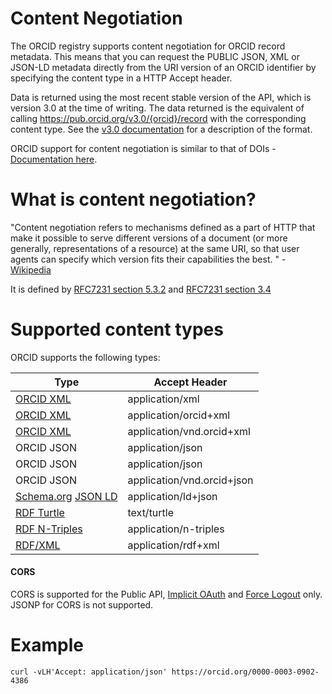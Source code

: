 # Content Negotiation

The ORCID registry supports content negotiation for ORCID record metadata.  This means that you can request the PUBLIC JSON, XML or JSON-LD metadata directly from the URI version of an ORCID identifier by specifying the content type in a HTTP Accept header.  

Data is returned using the most recent stable version of the API, which is version 3.0 at the time of writing.  The data returned is the equivalent of calling https://pub.orcid.org/v3.0/{orcid}/record with the corresponding content type.  See the [v3.0 documentation](https://github.com/ORCID/ORCID-Source/blob/master/orcid-model/src/main/resources/record_3.0/README.md) for a description of the format.

ORCID support for content negotiation is similar to that of DOIs - [Documentation here](https://citation.crosscite.org/docs.html). 

# What is content negotiation?

"Content negotiation refers to mechanisms defined as a part of HTTP that make it possible to serve different versions of a document (or more generally, representations of a resource) at the same URI, so that user agents can specify which version fits their capabilities the best. " - [Wikipedia](https://en.wikipedia.org/wiki/Content_negotiation)


It is defined by
[RFC7231 section 5.3.2](https://tools.ietf.org/html/rfc7231#section-5.3.2) and 
[RFC7231 section 3.4](https://tools.ietf.org/html/rfc7231#section-3.4)

# Supported content types

ORCID supports the following types:

| Type  | Accept Header | 
| ------------- | ------------- | 
| [ORCID XML](https://github.com/ORCID/ORCID-Source/blob/master/orcid-model/src/main/resources/record_3.0/record-3.0.xsd)  | application/xml  |
| [ORCID XML](https://github.com/ORCID/ORCID-Source/blob/master/orcid-model/src/main/resources/record_3.0/record-3.0.xsd)  | application/orcid+xml  |
| [ORCID XML](https://github.com/ORCID/ORCID-Source/blob/master/orcid-model/src/main/resources/record_3.0/record-3.0.xsd)  | application/vnd.orcid+xml  |
| ORCID JSON  | application/json  |
| ORCID JSON  | application/json  |
| ORCID JSON  | application/vnd.orcid+json  |
| [Schema.org](https://schema.org) [JSON LD](https://json-ld.org/spec/latest/json-ld/) | application/ld+json |
| [RDF Turtle](https://www.w3.org/TR/turtle/) | text/turtle |
| [RDF N-Triples](https://www.w3.org/TR/n-triples/) | application/n-triples |
| [RDF/XML](https://www.w3.org/TR/rdf-syntax-grammar/) | application/rdf+xml |


#### CORS

CORS is supported for the Public API,  [Implicit OAuth](https://en.wikipedia.org/wiki/Cross-origin_resource_sharing) and [Force Logout](http://members.orcid.org/api/resources/customize#logout) only. JSONP  for CORS is not supported. 

# Example

```
curl -vLH'Accept: application/json' https://orcid.org/0000-0003-0902-4386
```






